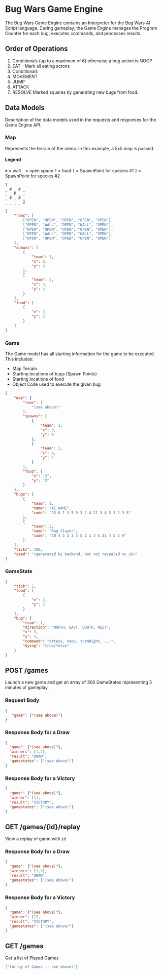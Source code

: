 # Bug Wars Game Engine
The Bug Wars Game Engine contains an Interpreter for the Bug Wars AI Script language.  During gameplay, the Game Engine manages the Program Counter for each bug, executes commands, and processes results.

## Order of Operations
1. Conditionals (up to a maximum of 6) otherwise a bug action is NOOP
2. EAT - Mark all eating actons
3. Conditionals
4. MOVEMENT
5. JUMP
6. ATTACK
7. RESOLVE Marked squares by generating new bugs from food.

## Data Models
Description of the data models used in the requests and responses for the Game Engine API.

### Map
Represents the terrain of the arena.  In this example, a 5x5 map is passed.

#### Legend
`#` = wall
`_` = open space
`F` = food
`1` = SpawnPoint for species #1
`2` = SpawnPoint for species #2

```
1 _ _ _ _
_ # _ # _
_ _ F _ _
_ # _ # _
_ _ _ _ 2
```

```json
{
    "rows": [
        ["OPEN", "OPEN", "OPEN", "OPEN", "OPEN"],
        ["OPEN", "WALL", "OPEN", "WALL", "OPEN"],
        ["OPEN", "OPEN", "OPEN", "OPEN", "OPEN"],
        ["OPEN", "WALL", "OPEN", "WALL", "OPEN"],
        ["OPEN", "OPEN", "OPEN", "OPEN", "OPEN"]
    ],
    "spawns": [
        {
            "team": 1,
            "x": 0,
            "y": 0
        },
        {
            "team": 2,
            "x": 4,
            "y": 4
        }
    ],
    "food": [
        {
            "x": 2,
            "y": 2
        }
    ]
}
```
### Game
The Game model has all starting information for the game to be executed.  This includes:
* Map Terrain
* Starting locations of bugs (Spawn Points)
* Starting locations of food
* Object Code used to execute the given bug

```json
{
    "map": {
        "rows": [
            "(see above)"
        ],
        "spawns": [
            {
                "team": 1,
                "x": 0,
                "y": 0
            },
            {
                "team": 2,
                "x": 4,
                "y": 4
            }
        ],
        "food": {
            "x": "2",
            "y": "2"
        }
    },
    "bugs": [
        {
            "team": 1,
            "name": "AI NAME",
            "code": "23 0 1 3 5 0 3 2 4 21 3 4 5 1 2 3 8"
        },
        {
            "team": 2,
            "name": "Bug Slayer",
            "code": "20 4 5 2 3 5 5 2 1 3 5 21 4 5 2 4"
        }
    ],
    "ticks": 300,
    "seed": "<generated by backend, but not revealed to ui>"
}
```

### GameState
```json
{
    "tick": 1,
    "food": [
        {
            "x": 2,
            "y": 2
        }
    ],
    "bug": {
        "team": 1,
        "direction": "NORTH, EAST, SOUTH, WEST",
        "x": 3,
        "y": 4,
        "command": "attack, noop, turnRight, ...",
        "dying": "true/false"
    }
}
```

## POST /games
Launch a new game and get an array of 300 GameStates representing 5 minutes of gameplay.

### Request Body
```json
{
   "game": {"(see above)"}
}
```

### Response Body for a Draw
```json
{
  "game": {"(see above)"},
  "winners": [1,2],
  "result": "DRAW",
  "gamestates": ["(see above)"]
}
```

### Response Body for a Victory
```json
{
  "game": {"(see above)"},
  "winner": [1],
  "result": "VICTORY",
  "gamestates": ["(see above)"]
}
```

## GET /games/{id}/replay
View a replay of game with `id`

### Response Body for a Draw
```json
{
  "game": {"(see above)"},
  "winners": [1,2],
  "result": "DRAW",
  "gamestates": ["(see above)"]
}
```

### Response Body for a Victory
```json
{
  "game": {"(see above)"},
  "winner": [1],
  "result": "VICTORY",
  "gamestates": ["(see above)"]
}
```

## GET /games
Get a list of Played Games
```json
["(Array of Games -- see above)"]
```
